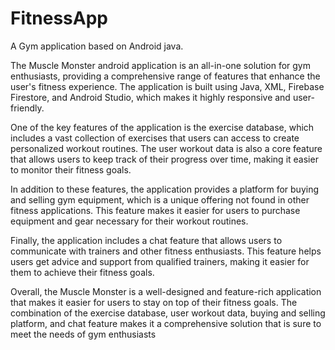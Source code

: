 # FitnessApp
A Gym application based on Android java.

The Muscle Monster android application is an all-in-one solution for gym enthusiasts, providing a comprehensive range of features that enhance the user's fitness experience. The application is built using Java, XML, Firebase Firestore, and Android Studio, which makes it highly responsive and user-friendly.

One of the key features of the application is the exercise database, which includes a vast collection of exercises that users can access to create personalized workout routines. The user workout data is also a core feature that allows users to keep track of their progress over time, making it easier to monitor their fitness goals.

In addition to these features, the application provides a platform for buying and selling gym equipment, which is a unique offering not found in other fitness applications. This feature makes it easier for users to purchase equipment and gear necessary for their workout routines.

Finally, the application includes a chat feature that allows users to communicate with trainers and other fitness enthusiasts. This feature helps users get advice and support from qualified trainers, making it easier for them to achieve their fitness goals.

Overall, the Muscle Monster is a well-designed and feature-rich application that makes it easier for users to stay on top of their fitness goals. The combination of the exercise database, user workout data, buying and selling platform, and chat feature makes it a comprehensive solution that is sure to meet the needs of gym enthusiasts
